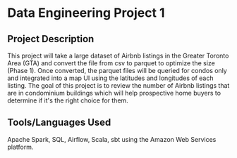 # Data Engineering Project 1
## Project Description
This project will take a large dataset of Airbnb listings in the Greater Toronto Area (GTA) and convert the file from csv to parquet to optimize the size (Phase 1). Once converted, the parquet files will be queried for condos only and integrated into a map UI using the latitudes and longitudes of each listing. The goal of this project is to review the number of Airbnb listings that are in condominium buildings which will help prospective home buyers to determine if it's the right choice for them. 

## Tools/Languages Used
Apache Spark, SQL, Airflow, Scala, sbt using the Amazon Web Services platform.
